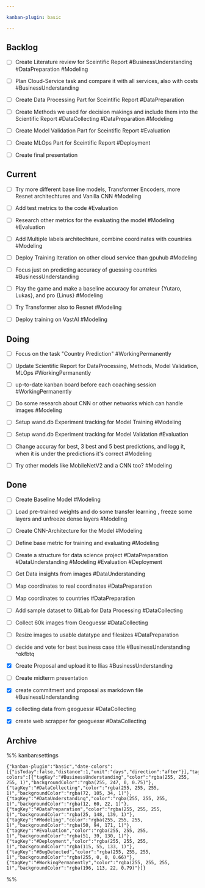 ```yaml
---

kanban-plugin: basic

---
```


## Backlog

- [ ] Create Literature review for Sceintific Report #BusinessUnderstanding #DataPreparation #Modeling
- [ ] Plan Cloud-Service task and compare it with all services, also with costs #BusinessUnderstanding
- [ ] Create Data Processing Part for Sceintific Report #DataPreparation
- [ ] Create Methods we used for decision makings and include them into the Scientific Report #DataCollecting  #DataPreparation #Modeling
- [ ] Create Model Validation Part for Sceintific Report #Evaluation
- [ ] Create MLOps Part for Sceintific Report #Deployment
- [ ] Create final presentation


## Current

- [ ] Try more different base line models, Transformer Encoders, more Resnet architechtures and Vanilla CNN #Modeling
- [ ] Add test metrics to the code #Evaluation
- [ ] Research other metrics for the evaluating the model #Modeling #Evaluation
- [ ] Add Multiple labels architechture, combine coordinates with countries #Modeling
- [ ] Deploy Training Iteration on other cloud service than gpuhub #Modeling
- [ ] Focus just on predicting accuracy of guessing countries #BusinessUnderstanding
- [ ] Play the game and make a baseline accuracy for amateur {Yutaro, Lukas}, and pro {Linus} #Modeling
- [ ] Try Transformer also to Resnet #Modeling
- [ ] Deploy training on VastAI #Modeling


## Doing

- [ ] Focus on the task "Country Prediction" #WorkingPermanently
- [ ] Update Scientific Report for DataProcessing, Methods, Model Validation, MLOps #WorkingPermanently
- [ ] up-to-date kanban board before each coaching session #WorkingPermanently
- [ ] Do some research about CNN or other networks which can handle images #Modeling
- [ ] Setup wand.db Experiment tracking for Model Training #Modeling
- [ ] Setup wand.db Experiment tracking for Model Validation #Evaluation
- [ ] Change accuray for best, 3 best and 5 best predictions, and logg it, when it is under the predictions it's correct #Modeling
- [ ] Try other models like MobileNetV2 and a CNN too? #Modeling


## Done

- [ ] Create Baseline Model #Modeling
- [ ] Load pre-trained weights and do some transfer learning , freeze some layers and unfreeze dense layers #Modeling
- [ ] Create CNN-Architecture for the Model #Modeling
- [ ] Define base metric for training and evaluating #Modeling
- [ ] Create a structure for data science project #DataPreparation #DataUnderstanding #Modeling #Evaluation #Deployment
- [ ] Get Data insights from images #DataUnderstanding
- [ ] Map coordinates to real coordinates #DataPreparation
- [ ] Map coordinates to countries #DataPreparation
- [ ] Add sample dataset to GitLab for Data Processing #DataCollecting
- [ ] Collect 60k images from Geoguessr #DataCollecting
- [ ] Resize images to usable datatype and filesizes #DataPreparation
- [ ] decide and vote for best business case title #BusinessUnderstanding ^okfbtq
- [x] Create Proposal and upload it to Ilias #BusinessUnderstanding
- [ ] Create midterm presentation
- [x] create commitment and proposal as markdown file #BusinessUnderstanding
- [x] collecting data from geoguessr #DataCollecting
- [x] create web scrapper for geoguessr #DataCollecting


## Archive





%% kanban:settings
```
{"kanban-plugin":"basic","date-colors":[{"isToday":false,"distance":1,"unit":"days","direction":"after"}],"tag-colors":[{"tagKey":"#BusinessUnderstanding","color":"rgba(255, 255, 255, 1)","backgroundColor":"rgba(255, 247, 0, 0.75)"},{"tagKey":"#DataCollecting","color":"rgba(255, 255, 255, 1)","backgroundColor":"rgba(72, 105, 34, 1)"},{"tagKey":"#DataUnderstanding","color":"rgba(255, 255, 255, 1)","backgroundColor":"rgba(12, 60, 22, 1)"},{"tagKey":"#DataPreparation","color":"rgba(255, 255, 255, 1)","backgroundColor":"rgba(25, 148, 139, 1)"},{"tagKey":"#Modeling","color":"rgba(255, 255, 255, 1)","backgroundColor":"rgba(50, 94, 171, 1)"},{"tagKey":"#Evaluation","color":"rgba(255, 255, 255, 1)","backgroundColor":"rgba(51, 39, 130, 1)"},{"tagKey":"#Deployment","color":"rgba(255, 255, 255, 1)","backgroundColor":"rgba(115, 55, 133, 1)"},{"tagKey":"#BugDetected","color":"rgba(255, 255, 255, 1)","backgroundColor":"rgba(255, 0, 0, 0.66)"},{"tagKey":"#WorkingPermanently","color":"rgba(255, 255, 255, 1)","backgroundColor":"rgba(196, 113, 22, 0.79)"}]}
```
%%
